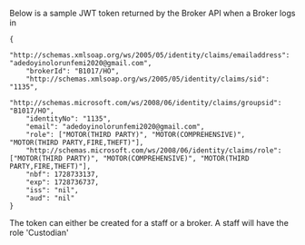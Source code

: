 Below is a sample JWT token returned by the Broker API when a Broker logs in

```
{
    "http://schemas.xmlsoap.org/ws/2005/05/identity/claims/emailaddress": "adedoyinolorunfemi2020@gmail.com",
    "brokerId": "B1017/HO",
    "http://schemas.xmlsoap.org/ws/2005/05/identity/claims/sid": "1135",
    "http://schemas.microsoft.com/ws/2008/06/identity/claims/groupsid": "B1017/HO",
    "identityNo": "1135",
    "email": "adedoyinolorunfemi2020@gmail.com",
    "role": ["MOTOR(THIRD PARTY)", "MOTOR(COMPREHENSIVE)", "MOTOR(THIRD PARTY,FIRE,THEFT)"],
    "http://schemas.microsoft.com/ws/2008/06/identity/claims/role": ["MOTOR(THIRD PARTY)", "MOTOR(COMPREHENSIVE)", "MOTOR(THIRD PARTY,FIRE,THEFT)"],
    "nbf": 1728733137,
    "exp": 1728736737,
    "iss": "nil",
    "aud": "nil"
}
```

The token can either be created for a staff or a broker. A staff will have the role 'Custodian'
